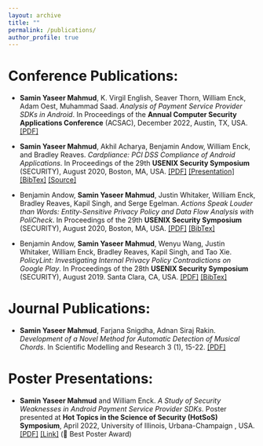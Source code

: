 ```yaml
---
layout: archive
title: ""
permalink: /publications/
author_profile: true
---
```


# Conference Publications:
- **Samin Yaseer Mahmud**, K. Virgil English, Seaver Thorn, William Enck, Adam Oest, Muhammad Saad. *Analysis of Payment Service Provider SDKs in Android*. In Proceedings of the **Annual Computer Security Applications Conference** (ACSAC), December 2022, Austin, TX, USA. [\[PDF\]](https://github.com/mukut007/academicpages/blob/master/files/papers/acsac22-mahmud.pdf) 

- **Samin Yaseer Mahmud**, Akhil Acharya, Benjamin Andow, William Enck, and Bradley Reaves. *Cardpliance: PCI DSS Compliance of Android Applications*. In Proceedings of the 29th **USENIX Security Symposium** (SECURITY), August 2020, Boston, MA, USA. [\[PDF\]](http://saminmahmud.com/files/papers/sec20-mahmud.pdf) [\[Presentation\]](https://www.usenix.org/conference/usenixsecurity20/presentation/mahmud) [\[BibTex\]](https://www.usenix.org/biblio/export/bibtex/251522) [\[Source\]](https://github.com/wspr-ncsu/cardpliance) 

- Benjamin Andow, **Samin Yaseer Mahmud**, Justin Whitaker, William Enck, Bradley Reaves, Kapil Singh, and Serge Egelman. *Actions Speak Louder than Words: Entity-Sensitive Privacy Policy and Data Flow Analysis with PoliCheck*. In Proceedings of the 29th **USENIX Security Symposium** (SECURITY), August 2020, Boston, MA, USA. [\[PDF\]](http://saminmahmud.com/files/papers/sec20-andow.pdf) [\[BibTex\]](https://www.usenix.org/biblio/export/bibtex/247632)

- Benjamin Andow, **Samin Yaseer Mahmud**, Wenyu Wang, Justin Whitaker, William Enck, Bradley Reaves, Kapil Singh, and Tao Xie. *PolicyLint: Investigating Internal Privacy Policy Contradictions on Google Play*. In Proceedings of the 28th **USENIX Security Symposium** (SECURITY), August 2019. Santa Clara, CA, USA. [\[PDF\]](http://saminmahmud.com/files/papers/sec19-andow.pdf) [\[BibTex\]](https://www.usenix.org/biblio/export/bibtex/236198)

# Journal Publications:

- **Samin Yaseer Mahmud**, Farjana Snigdha, Adnan Siraj Rakin. *Development of a Novel Method for Automatic Detection of Musical Chords*. In Scientific Modelling and Research 3 (1), 15-22. [\[PDF\]](http://saminmahmud.com/files/papers/chords.pdf)

# Poster Presentations:

- **Samin Yaseer Mahmud** and William Enck. *A Study of Security Weaknesses in Android Payment Service Provider SDKs*. Poster presented at **Hot Topics in the Science of Security (HotSoS) Symposium**, April 2022, University of Illinois, Urbana-Champaign , USA. [\[PDF\]](https://cps-vo.org/node/82552) [\[Link\]](https://cps-vo.org/node/83066) (🥇 Best Poster Award)
